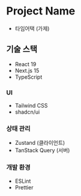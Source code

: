 # Project Name

- 타임어택 (가제)

## 기술 스택

- React 19
- Next.js 15
- TypeScript

### UI

- Tailwind CSS
- shadcn/ui

### 상태 관리

- Zustand (클라이언트)
- TanStack Query (서버)

### 개발 환경

- ESLint
- Prettier
